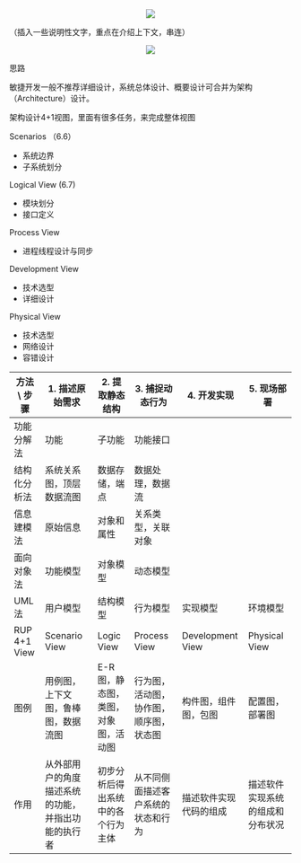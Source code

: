 


<div align="center">
<img src="Images/Slide1.JPG"/>
</div>

（插入一些说明性文字，重点在介绍上下文，串连）

<div align="center">
<img src="Images/Slide2.JPG"/>
</div>




思路

敏捷开发一般不推荐详细设计，系统总体设计、概要设计可合并为架构（Architecture）设计。

架构设计4+1视图，里面有很多任务，来完成整体视图

Scenarios
（6.6）
- 系统边界
- 子系统划分

Logical View
(6.7)
- 模块划分
- 接口定义

Process View
- 进程线程设计与同步

Development View
- 技术选型
- 详细设计

Physical View
- 技术选型
- 网络设计
- 容错设计



|方法 \ 步骤|1. 描述原始需求|2. 提取静态结构|3. 捕捉动态行为|4. 开发实现|5. 现场部署|
|--|--|--|--|--|--|
|功能分解法|功能|子功能|功能接口|
|结构化分析法|系统关系图，顶层数据流图|数据存储，端点|数据处理，数据流|
|信息建模法|原始信息|对象和属性|关系类型，关联对象|
|面向对象法|功能模型|对象模型|动态模型|
|UML法|用户模型|结构模型|行为模型|实现模型|环境模型|
|RUP 4+1 View|Scenario View|Logic View|Process View|Development View|Physical View|
|图例|用例图，上下文图，鲁棒图，数据流图|E-R图，静态图，类图，对象图，活动图|行为图，活动图，协作图，顺序图，状态图|构件图，组件图，包图|配置图，部署图|
|作用|从外部用户的角度描述系统的功能，并指出功能的执行者|初步分析后得出系统中的各个行为主体|从不同侧面描述客户系统的状态和行为|描述软件实现代码的组成|描述软件实现系统的组成和分布状况||


